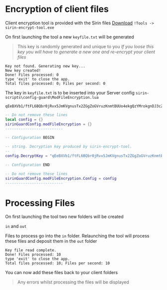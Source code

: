 # Encryption of client files

Client encryption tool is provided with the Sirin files [Download](quickstart.md#download) `!Tools -> sirin-encrypt-tool.exe`

On first launching the tool a new `keyfile.txt` will be generated

> This key is randomly generated and unique to you _If you loose this key you will have to generate a new one and re-encrypt your client files_

```console
Key not found. Generating new key...
New key created!
Done! Files processed: 0
type 'exit' to close the app.
Total files processed: 0; Files per second: 0
```

The key in `keyfile.txt` is to be inserted into your Server config `sirin-scripts\config-guard\ModFileEncryption.lua`

```keyfile
qEeBXVb1/ftFL6BQbr0jRvx5JmKVgnusTx2ZGgZoGVruzKnmtBUUo4ekgQzYMrokgnDJ3cZP7/vt3mKRPaAceQ==
```

```lua
-- Do not remove these lines
local config = {}
sirinGuardConfig.modFileEncryption = {}
--------------------------

-- Configuration BEGIN

-- string. Decryption key produced by sirin-encrypt-tool.
--
config.DecryptKey = "qEeBXVb1/ftFL6BQbr0jRvx5JmKVgnusTx2ZGgZoGVruzKnmtBUUo4ekgQzYMrokgnDJ3cZP7/vt3mKRPaAceQ=="

-- Configuration END

-- Do not remove these lines
sirinGuardConfig.modFileEncryption.Config = config
--------------------------

```

# Processing Files

On first launching the tool two new folders will be created

`in` and `out`

Files to process go into the `in` folder.  Relaunching the tool will process these files and deposit them in the `out` folder

```console
Key file read complete.
Done! Files processed: 10
type 'exit' to close the app.
Total files processed: 10; Files per second: 10
```
You can now add these files back to your client folders

> Any errors whilst processing the files will be displayed
